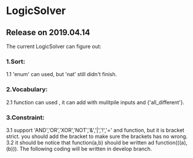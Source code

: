 # LogicSolver
## Release on 2019.04.14
The current LogicSolver can figure out:
### 1.Sort:
1.1 'enum' can used, but 'nat' still didn't finish.
### 2.Vocabulary:
2.1 function can used , it can add with mulitpile inputs and {'all_different'}.
### 3.Constraint:
3.1 support 'AND','OR','XOR','NOT','&','|','!','=' and function, but it is bracket strict. you should add the bracket to make sure the brackets has no wrong.
3.2 it should be notice that function(a,b) should be written ad function(((a),(b))).
The following coding will be written in develop branch.
